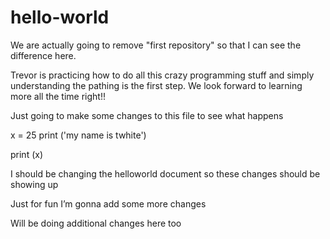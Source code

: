 # hello-world

We are actually going to remove "first repository" so that I can see the difference here.


Trevor is practicing how to do all this crazy programming stuff and simply understanding the pathing is the first step.
We look forward to learning more all the time right!!

Just going to make some changes to this file to see what happens

x = 25
print ('my name is twhite')

print (x)

I should be changing the helloworld document so these changes should be showing up


Just for fun I’m gonna add some more changes

Will be doing additional changes here too
